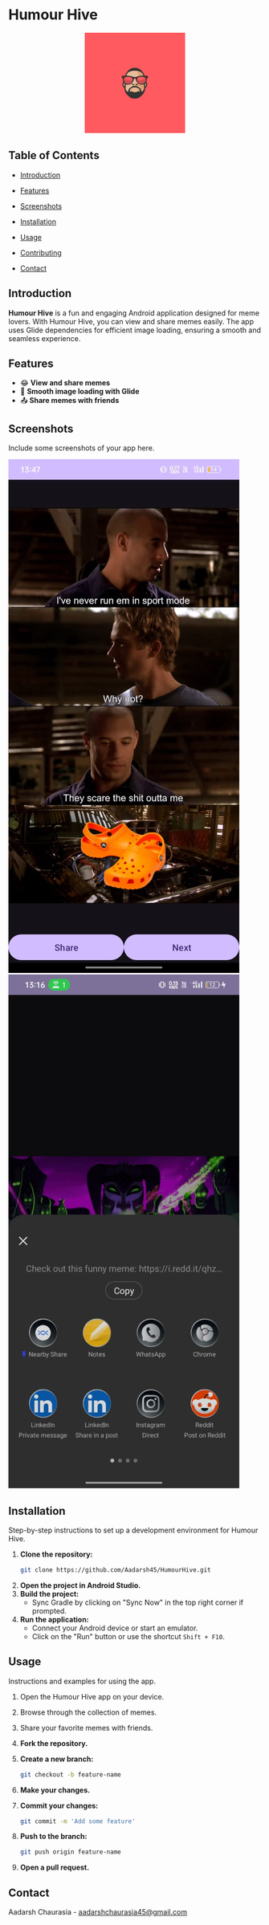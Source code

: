 # Humour Hive

<p align="center">
  <img src="logo.png" width="200" height="200" alt="Humour Hive Logo">
</p>

## Table of Contents

- [Introduction](#introduction)
- [Features](#features)
- [Screenshots](#screenshots)
- [Installation](#installation)
- [Usage](#usage)
- [Contributing](#contributing)

- [Contact](#contact)

## Introduction

**Humour Hive** is a fun and engaging Android application designed for meme lovers. With Humour Hive, you can view and share memes easily. The app uses Glide dependencies for efficient image loading, ensuring a smooth and seamless experience.

## Features

- 😂 **View and share memes**
- 🚀 **Smooth image loading with Glide**
- 📤 **Share memes with friends**

## Screenshots

Include some screenshots of your app here.

![Screenshot 1](/view.jpeg)
![Screenshot 2](/share.jpeg)

## Installation

Step-by-step instructions to set up a development environment for Humour Hive.

1. **Clone the repository:**
    ```bash
    git clone https://github.com/Aadarsh45/HumourHive.git
    ```
2. **Open the project in Android Studio.**
3. **Build the project:**
    - Sync Gradle by clicking on "Sync Now" in the top right corner if prompted.
4. **Run the application:**
    - Connect your Android device or start an emulator.
    - Click on the "Run" button or use the shortcut `Shift + F10`.

## Usage

Instructions and examples for using the app.

1. Open the Humour Hive app on your device.
2. Browse through the collection of memes.
3. Share your favorite memes with friends.



1. **Fork the repository.**
2. **Create a new branch:**
    ```bash
    git checkout -b feature-name
    ```
3. **Make your changes.**
4. **Commit your changes:**
    ```bash
    git commit -m 'Add some feature'
    ```
5. **Push to the branch:**
    ```bash
    git push origin feature-name
    ```
6. **Open a pull request.**



## Contact

Aadarsh Chaurasia - [aadarshchaurasia45@gmail.com](mailto:aadarshchaurasia45@gmail.com)



